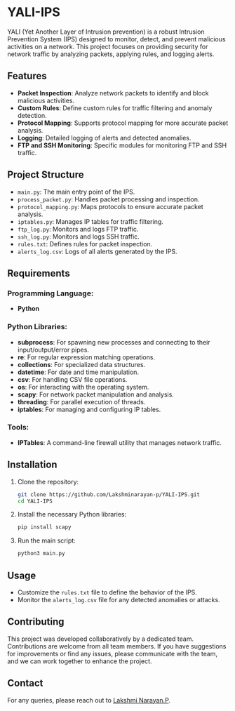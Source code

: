# YALI-IPS

YALI (Yet Another Layer of Intrusion prevention) is a robust Intrusion Prevention System (IPS) designed to monitor, detect, and prevent malicious activities on a network. This project focuses on providing security for network traffic by analyzing packets, applying rules, and logging alerts.

## Features

- **Packet Inspection**: Analyze network packets to identify and block malicious activities.
- **Custom Rules**: Define custom rules for traffic filtering and anomaly detection.
- **Protocol Mapping**: Supports protocol mapping for more accurate packet analysis.
- **Logging**: Detailed logging of alerts and detected anomalies.
- **FTP and SSH Monitoring**: Specific modules for monitoring FTP and SSH traffic.

## Project Structure

- `main.py`: The main entry point of the IPS.
- `process_packet.py`: Handles packet processing and inspection.
- `protocol_mapping.py`: Maps protocols to ensure accurate packet analysis.
- `iptables.py`: Manages IP tables for traffic filtering.
- `ftp_log.py`: Monitors and logs FTP traffic.
- `ssh_log.py`: Monitors and logs SSH traffic.
- `rules.txt`: Defines rules for packet inspection.
- `alerts_log.csv`: Logs of all alerts generated by the IPS.

## Requirements

### Programming Language:
- **Python**

### Python Libraries:
- **subprocess**: For spawning new processes and connecting to their input/output/error pipes.
- **re**: For regular expression matching operations.
- **collections**: For specialized data structures.
- **datetime**: For date and time manipulation.
- **csv**: For handling CSV file operations.
- **os**: For interacting with the operating system.
- **scapy**: For network packet manipulation and analysis.
- **threading**: For parallel execution of threads.
- **iptables**: For managing and configuring IP tables.

### Tools:
- **IPTables**: A command-line firewall utility that manages network traffic.

## Installation

1. Clone the repository:

    ```bash
    git clone https://github.com/Lakshminarayan-p/YALI-IPS.git
    cd YALI-IPS
    ```

2. Install the necessary Python libraries:

    ```bash
    pip install scapy
    ```

3. Run the main script:

    ```bash
    python3 main.py
    ```

## Usage

- Customize the `rules.txt` file to define the behavior of the IPS.
- Monitor the `alerts_log.csv` file for any detected anomalies or attacks.

## Contributing

This project was developed collaboratively by a dedicated team. Contributions are welcome from all team members. If you have suggestions for improvements or find any issues, please communicate with the team, and we can work together to enhance the project.

## Contact

For any queries, please reach out to [Lakshmi Narayan.P](mailto:lakannna6@gmail.com).
